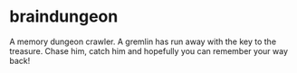 # braindungeon
A memory dungeon crawler.
A gremlin has run away with the key to the treasure. Chase him, catch him and hopefully you can remember your way back!
